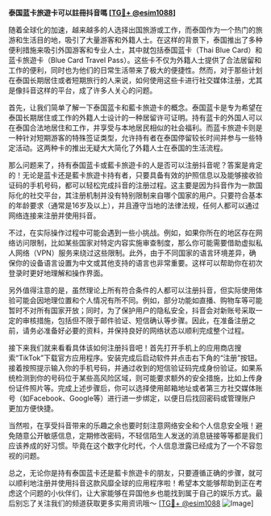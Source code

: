**泰国蓝卡旅遊卡可以註冊抖音嗎 [[TG💪+ @esim1088](https://t.me/s/esim1088)]**

随着全球化的加速，越来越多的人选择出国旅游或工作，而泰国作为一个热门的旅游和生活目的地，吸引了大量游客和外籍人士。在这样的背景下，泰国推出了多种便利措施来吸引外国游客和专业人士，其中就包括泰国蓝卡（Thai Blue Card）和蓝卡旅遊卡（Blue Card Travel Pass）。这些卡不仅为外籍人士提供了合法居留和工作的便利，同时也为他们的日常生活带来了极大的便捷性。然而，对于那些计划在泰国长期居住或者短期旅行的人来说，如何使用这些卡进行社交媒体注册，尤其是像抖音这样的平台，成了许多人关心的问题。

首先，让我们简单了解一下泰国蓝卡和藍卡旅遊卡的概念。泰国蓝卡是专为希望在泰国长期居住或工作的外籍人士设计的一种居留许可证明。持有蓝卡的外国人可以在泰国合法地居住和工作，并享受与本地居民相似的社会福利。而蓝卡旅遊卡则是一种针对短期游客的特殊签证类型，允许持有者在泰国停留较长时间并参与一些特定活动。这两种卡的推出无疑大大简化了外籍人士在泰国的生活流程。

那么问题来了，持有泰国蓝卡或藍卡旅遊卡的人是否可以注册抖音呢？答案是肯定的！无论是蓝卡还是藍卡旅遊卡持有者，只要具备有效的护照信息以及能够接收验证码的手机号码，都可以轻松完成抖音的注册过程。这主要是因为抖音作为一款国际化的社交平台，其注册机制并没有特别限制来自哪个国家的用户。只要符合基本的年龄要求（通常是16岁及以上），并且遵守当地的法律法规，任何人都可以通过网络连接来注册并使用抖音。

不过，在实际操作过程中可能会遇到一些小挑战。例如，如果你所在的地区存在网络访问限制，比如某些国家对特定内容实施审查制度，那么你可能需要借助虚拟私人网络（VPN）服务来绕过这些限制。此外，由于不同国家的语言环境差异，确保你的设备语言设置为中文或其他支持的语言也非常重要。这样可以帮助你在初次登录时更好地理解和操作界面。

另外值得注意的是，虽然理论上所有符合条件的人都可以注册抖音，但实际使用体验可能会因地理位置和个人情况有所不同。例如，部分功能如直播、购物车等可能暂时不对所有国家开放；同时，为了保护用户的隐私安全，抖音会对新账号采取一定的审核措施，包括但不限于邮件验证、短信确认等步骤。因此，在准备注册之前，请务必准备好必要的资料，并保持良好的网络状态以顺利完成整个过程。

接下来我们就来看看具体该如何注册抖音吧！首先打开手机上的应用商店搜索“TikTok”下载官方应用程序。安装完成后启动软件并点击右下角的“注册”按钮。接着按照提示输入你的手机号码，并通过收到的短信验证码完成身份验证。如果系统检测到你的号码位于某些高风险区域，则可能要求额外的安全措施，比如上传身份证件照片等。完成上述步骤后，你可以选择使用邮箱地址或者第三方社交媒体账号（如Facebook、Google等）进行进一步绑定，以便日后找回密码或管理账户更加方便快捷。

当然啦，在享受抖音带来的乐趣之余也要时刻注意网络安全和个人信息安全哦！避免随意公开敏感信息，定期修改密码，不轻信陌生人发送的消息链接等等都是我们应该养成的好习惯。毕竟在这个数字化时代，个人信息泄露已经成为了一个不容忽视的问题。

总之，无论你是持有泰国蓝卡还是藍卡旅遊卡的朋友，只要遵循正确的步骤，就可以顺利地注册并使用抖音这款风靡全球的应用程序啦！希望本文能够帮助到正在考虑这个问题的小伙伴们，让大家能够在异国他乡也能找到属于自己的娱乐方式。最后别忘了关注我们的频道获取更多实用资讯哦～ [[TG💪+ @esim1088](https://t.me/s/esim1088) ![Image](https://i.postimg.cc/4NQfJmqS/Snipaste-2025-05-13-00-14-12.png)]